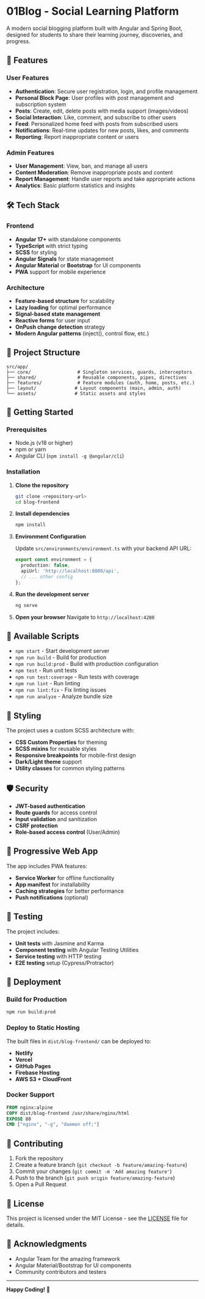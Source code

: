 # 01Blog - Social Learning Platform

A modern social blogging platform built with Angular and Spring Boot, designed for students to share their learning journey, discoveries, and progress.

## 🚀 Features

### User Features
- **Authentication**: Secure user registration, login, and profile management
- **Personal Block Page**: User profiles with post management and subscription system
- **Posts**: Create, edit, delete posts with media support (images/videos)
- **Social Interaction**: Like, comment, and subscribe to other users
- **Feed**: Personalized home feed with posts from subscribed users
- **Notifications**: Real-time updates for new posts, likes, and comments
- **Reporting**: Report inappropriate content or users

### Admin Features
- **User Management**: View, ban, and manage all users
- **Content Moderation**: Remove inappropriate posts and content
- **Report Management**: Handle user reports and take appropriate actions
- **Analytics**: Basic platform statistics and insights

## 🛠️ Tech Stack

### Frontend
- **Angular 17+** with standalone components
- **TypeScript** with strict typing
- **SCSS** for styling
- **Angular Signals** for state management
- **Angular Material** or **Bootstrap** for UI components
- **PWA** support for mobile experience

### Architecture
- **Feature-based structure** for scalability
- **Lazy loading** for optimal performance
- **Signal-based state management**
- **Reactive forms** for user input
- **OnPush change detection** strategy
- **Modern Angular patterns** (inject(), control flow, etc.)

## 📁 Project Structure

```
src/app/
├── core/                 # Singleton services, guards, interceptors
├── shared/               # Reusable components, pipes, directives
├── features/             # Feature modules (auth, home, posts, etc.)
├── layout/              # Layout components (main, admin, auth)
└── assets/              # Static assets and styles
```

## 🚀 Getting Started

### Prerequisites
- Node.js (v18 or higher)
- npm or yarn
- Angular CLI (`npm install -g @angular/cli`)

### Installation

1. **Clone the repository**
   ```bash
   git clone <repository-url>
   cd blog-frontend
   ```

2. **Install dependencies**
   ```bash
   npm install
   ```

3. **Environment Configuration**
   
   Update `src/environments/environment.ts` with your backend API URL:
   ```typescript
   export const environment = {
     production: false,
     apiUrl: 'http://localhost:8080/api',
     // ... other config
   };
   ```

4. **Run the development server**
   ```bash
   ng serve
   ```

5. **Open your browser**
   Navigate to `http://localhost:4200`

## 🔧 Available Scripts

- `npm start` - Start development server
- `npm run build` - Build for production
- `npm run build:prod` - Build with production configuration
- `npm test` - Run unit tests
- `npm run test:coverage` - Run tests with coverage
- `npm run lint` - Run linting
- `npm run lint:fix` - Fix linting issues
- `npm run analyze` - Analyze bundle size

## 🎨 Styling

The project uses a custom SCSS architecture with:
- **CSS Custom Properties** for theming
- **SCSS mixins** for reusable styles
- **Responsive breakpoints** for mobile-first design
- **Dark/Light theme** support
- **Utility classes** for common styling patterns

## 🛡️ Security

- **JWT-based authentication**
- **Route guards** for access control
- **Input validation** and sanitization
- **CSRF protection**
- **Role-based access control** (User/Admin)

## 📱 Progressive Web App

The app includes PWA features:
- **Service Worker** for offline functionality
- **App manifest** for installability
- **Caching strategies** for better performance
- **Push notifications** (optional)

## 🧪 Testing

The project includes:
- **Unit tests** with Jasmine and Karma
- **Component testing** with Angular Testing Utilities
- **Service testing** with HTTP testing
- **E2E testing** setup (Cypress/Protractor)

## 🚀 Deployment

### Build for Production
```bash
npm run build:prod
```

### Deploy to Static Hosting
The built files in `dist/blog-frontend/` can be deployed to:
- **Netlify**
- **Vercel**
- **GitHub Pages**
- **Firebase Hosting**
- **AWS S3 + CloudFront**

### Docker Support
```dockerfile
FROM nginx:alpine
COPY dist/blog-frontend /usr/share/nginx/html
EXPOSE 80
CMD ["nginx", "-g", "daemon off;"]
```

## 🤝 Contributing

1. Fork the repository
2. Create a feature branch (`git checkout -b feature/amazing-feature`)
3. Commit your changes (`git commit -m 'Add amazing feature'`)
4. Push to the branch (`git push origin feature/amazing-feature`)
5. Open a Pull Request

## 📄 License

This project is licensed under the MIT License - see the [LICENSE](LICENSE) file for details.

## 🙏 Acknowledgments

- Angular Team for the amazing framework
- Angular Material/Bootstrap for UI components
- Community contributors and testers

---

**Happy Coding! 🚀**
